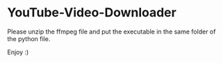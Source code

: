 # YouTube-Video-Downloader

Please unzip the ffmpeg file and put the executable in the same folder of the python file.

Enjoy :)
